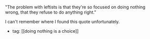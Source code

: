 "The problem with leftists is that they're so focused on doing nothing wrong, that they refuse to do anything right."

I can't remember where I found this quote unfortunately.

 - tag: [[doing nothing is a choice]]
